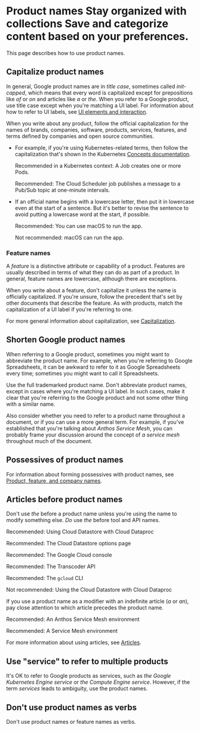 
# Product names Stay organized with collections Save and categorize content based on your preferences.

This page describes how to use product names.

## Capitalize product names

In general, Google product names are in *title case*, sometimes called
*init-capped*, which means that every word is capitalized except for
prepositions like *of* or *on* and articles like *a* or
*the*. When you refer to a Google product, use title case except
when you're matching a UI label. For information about how to refer to UI
labels, see
[UI elements and interaction](/style/ui-elements).

When you write about any product, follow the official capitalization for the
names of brands, companies, software, products, services, features, and
terms defined by companies and open source communities.

* For example, if you're using Kubernetes-related terms, then follow
  the capitalization that's shown in the Kubernetes [Concepts
  documentation](https://kubernetes.io/docs/concepts/).

  Recommended in a Kubernetes
  context: A Job creates one or more Pods.

  Recommended: The Cloud Scheduler
  job publishes a message to a Pub/Sub topic at one-minute intervals.
* If an official name begins with a lowercase letter, then put it in
  lowercase even at the start of a sentence. But it's better to revise
  the sentence to avoid putting a lowercase word at the start, if
  possible.

  Recommended: You can use macOS to
  run the app.

  Not recommended: macOS can run the
  app.

### Feature names

A *feature* is a distinctive attribute or capability of a product.
Features are usually described in terms of what they can do as part of a
product. In general, feature names are lowercase, although there are
exceptions.

When you write about a feature, don't capitalize it unless the name is
officially capitalized. If you're unsure, follow the precedent that's set
by other documents that describe the feature. As with products, match
the capitalization of a UI label if you're referring to one.

For more general information about capitalization, see
[Capitalization](/style/capitalization).

## Shorten Google product names

When referring to a Google product, sometimes you might want to abbreviate
the product name. For example, when you're referring to Google
Spreadsheets, it can be awkward to refer to it as Google Spreadsheets
every time; sometimes you might want to call it Spreadsheets.

Use the full trademarked product name. Don't abbreviate product names,
except in cases where you're matching a UI label. In such cases, make it
clear that you're referring to the Google product and not some other thing
with a similar name.

Also consider whether you need to refer to a product name throughout a
document, or if you can use a more general term. For example, if you've
established that you're talking about *Anthos Service Mesh*, you can
probably frame your discussion around the concept of *a service mesh*
throughout much of the document.

## Possessives of product names

For information about forming possessives with product names, see
[Product, feature, and company names](/style/possessives#product,-feature,-and-company-names).

## Articles before product names

Don't use *the* before a product name unless you're using the name to
modify something else. *Do* use *the* before tool and API names.

Recommended: Using Cloud Datastore with Cloud Dataproc

Recommended: The Cloud Datastore options page

Recommended: The Google Cloud console

Recommended: The Transcoder API

Recommended: The `gcloud` CLI

Not recommended: Using the Cloud Datastore with Cloud
Dataproc

If you use a product name as a modifier with an indefinite article (*a* or *an*), pay
close attention to which article precedes the product name.

Recommended: An Anthos Service Mesh environment

Recommended: A Service Mesh environment

For more information about using articles, see [Articles](/style/articles).

## Use "service" to refer to multiple products

It's OK to refer to Google products as services, such as *the Google Kubernetes Engine
service* or *the Compute Engine service*. However, if the term *services* leads to
ambiguity, use the product names.

## Don't use product names as verbs

Don't use product names or feature names as verbs.

